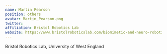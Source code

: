 ```yaml
---
name: Martin Pearson
position: others
avatar: Martin_Pearson.png
twitter:
affiliation: Bristol Robotics Lab
website: https://www.bristolroboticslab.com/biomimetic-and-neuro-robotics
---
```


Bristol Robotics Lab, University of West England